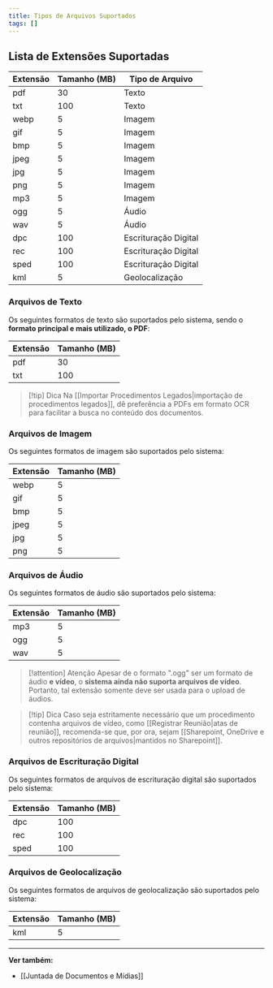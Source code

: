 ```yaml
---
title: Tipos de Arquivos Suportados
tags: []
---
```

## Lista de Extensões Suportadas

| Extensão | Tamanho (MB) | Tipo de Arquivo                                           |
| -------- | ------------ | --------------------------------------------------------- |
| pdf      | 30           | Texto|
| txt      | 100          | Texto                                                     |
| webp     | 5            | Imagem                                                    |
| gif      | 5            | Imagem                                                    |
| bmp      | 5            | Imagem                                                    |
| jpeg     | 5            | Imagem                                                    |
| jpg      | 5            | Imagem                                                    |
| png      | 5            | Imagem                                                    |
| mp3      | 5            | Imagem                                                    |
| ogg      | 5            | Áudio                                                     |
| wav      | 5            | Áudio                                                     |
| dpc      | 100          | Escrituração Digital                                      |
| rec      | 100          | Escrituração Digital                                      |
| sped     | 100          | Escrituração Digital                                      |
| kml      | 5            | Geolocalização                                            |
### Arquivos de Texto
Os seguintes formatos de texto são suportados pelo sistema, sendo o **formato principal e mais utilizado, o PDF**:

| Extensão | Tamanho (MB) |
| -------- | ------------ |
| pdf      | 30           |
| txt      | 100          |
>[!tip] Dica
>Na [[Importar Procedimentos Legados|importação de procedimentos legados]], dê preferência a PDFs em formato OCR para facilitar a busca no conteúdo dos documentos.
### Arquivos de Imagem
Os seguintes formatos de imagem são suportados pelo sistema:

| Extensão | Tamanho (MB) |
| -------- | ------------ |
| webp     | 5            |
| gif      | 5            |
| bmp      | 5            |
| jpeg     | 5            |
| jpg      | 5            |
| png      | 5            |
### Arquivos de Áudio
Os seguintes formatos de áudio são suportados pelo sistema:

| Extensão | Tamanho (MB) |
| -------- | ------------ |
| mp3      | 5            |
| ogg      | 5            |
| wav      | 5            |
>[!attention] Atenção
> Apesar de o formato ".ogg" ser um formato de áudio **e vídeo**, o **sistema ainda não suporta arquivos de vídeo**. Portanto, tal extensão somente deve ser usada para o upload de áudios.

> [!tip] Dica 
> Caso seja estritamente necessário que um procedimento contenha arquivos de vídeo, como [[Registrar Reunião|atas de reunião]], recomenda-se que, por ora, sejam [[Sharepoint, OneDrive e outros repositórios de arquivos|mantidos no Sharepoint]].

### Arquivos de Escrituração Digital
Os seguintes formatos de arquivos de escrituração digital são suportados pelo sistema:

| Extensão | Tamanho (MB) |
| -------- | ------------ |
| dpc      | 100          |
| rec      | 100          |
| sped     | 100          |
### Arquivos de Geolocalização
Os seguintes formatos de arquivos de geolocalização são suportados pelo sistema:

| Extensão | Tamanho (MB) |
| -------- | ------------ |
| kml      | 5            |

___
**Ver também:** 
- [[Juntada de Documentos e Mídias]]
